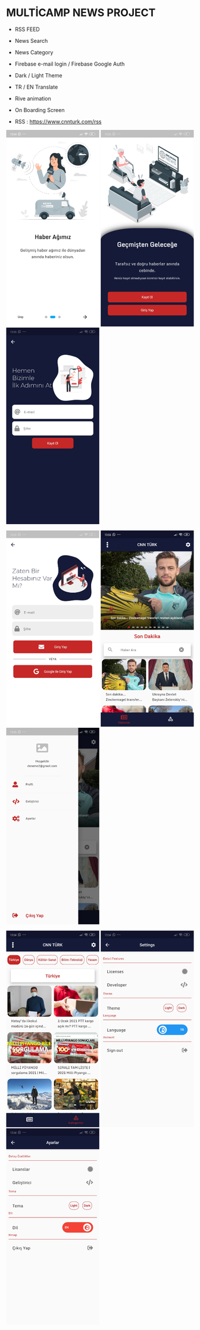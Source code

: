 # MULTİCAMP NEWS PROJECT

- RSS FEED
- News Search
- News Category
- Firebase e-mail login / Firebase Google Auth
- Dark / Light Theme
- TR / EN Translate
- Rive animation
- On Boarding Screen

- RSS : https://www.cnnturk.com/rss


<img width="250" src="https://github.com/yunusemrecetinkaya/multicamp_projesi/blob/main/asset/ss/Screenshot_2021-01-01-13-54-57-454_com.flutter.multicamp_haberler_projesi.jpg"> <img width="250" src="https://github.com/yunusemrecetinkaya/multicamp_projesi/blob/main/asset/ss/Screenshot_2021-01-01-13-55-05-310_com.flutter.multicamp_haberler_projesi.jpg"> <img width="250" src="https://github.com/yunusemrecetinkaya/multicamp_projesi/blob/main/asset/ss/Screenshot_2021-01-01-13-55-09-513_com.flutter.multicamp_haberler_projesi.jpg">

<img width="250" src="https://github.com/yunusemrecetinkaya/multicamp_projesi/blob/main/asset/ss/Screenshot_2021-01-01-13-55-14-370_com.flutter.multicamp_haberler_projesi.jpg">  <img width="250" src="https://github.com/yunusemrecetinkaya/multicamp_projesi/blob/main/asset/ss/Screenshot_2021-01-01-13-55-53-616_com.flutter.multicamp_haberler_projesi.jpg">  <img width="250" src="https://github.com/yunusemrecetinkaya/multicamp_projesi/blob/main/asset/ss/Screenshot_2021-01-01-13-55-59-347_com.flutter.multicamp_haberler_projesi.jpg">

<img width="250" src="https://github.com/yunusemrecetinkaya/multicamp_projesi/blob/main/asset/ss/Screenshot_2021-01-01-13-56-08-314_com.flutter.multicamp_haberler_projesi.jpg">  <img width="250" src="https://github.com/yunusemrecetinkaya/multicamp_projesi/blob/main/asset/ss/Screenshot_2021-01-01-13-56-14-936_com.flutter.multicamp_haberler_projesi.jpg">  <img width="250" src="https://github.com/yunusemrecetinkaya/multicamp_projesi/blob/main/asset/ss/Screenshot_2021-01-01-13-56-25-486_com.flutter.multicamp_haberler_projesi.jpg">


